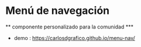 # Menú de navegación
** componente personalizado para la comunidad ***

* demo : https://carlosdgrafico.github.io/menu-nav/
